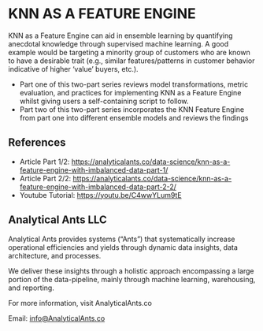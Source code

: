 # **KNN AS A FEATURE ENGINE**

KNN as a Feature Engine can aid in ensemble learning by quantifying anecdotal knowledge through supervised machine learning.
A good example would be targeting a minority group of customers who are known to have a desirable trait (e.g., similar features/patterns in customer behavior indicative of higher ‘value’ buyers, etc.).
- Part one of this two-part series reviews model transformations, metric evaluation, and practices for implementing KNN as a Feature Engine whilst giving users a self-containing script to follow.
- Part two of this two-part series incorporates the KNN Feature Engine from part one into different ensemble models and reviews the findings


## References
- Article Part 1/2: https://analyticalants.co/data-science/knn-as-a-feature-engine-with-imbalanced-data-part-1/
- Article Part 2/2: https://analyticalants.co/data-science/knn-as-a-feature-engine-with-imbalanced-data-part-2-2/
- Youtube Tutorial: https://youtu.be/C4wwYLum9tE

## Analytical Ants LLC
Analytical Ants provides systems (“Ants”) that systematically increase operational efficiencies and yields through dynamic data insights, data architecture, and processes.

We deliver these insights through a holistic approach encompassing a large portion of the data-pipeline, mainly through machine learning, warehousing, and reporting.

For more information, visit AnalyticalAnts.co

Email: info@AnalyticalAnts.co
